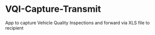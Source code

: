 # VQI-Capture-Transmit
App to capture Vehicle Quality Inspections and forward via XLS file to recipient
